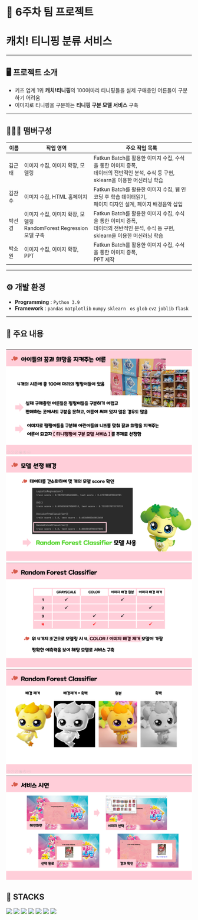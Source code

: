 # 🚩 6주차 팀 프로젝트
# **캐치! 티니핑 분류 서비스**
----------------------------------------------------------

## 🖥️ 프로젝트 소개
- 키즈 업계 1위 **캐치!티니핑**의 100여마리 티니핑들을 실제 구매층인 어른들이 구분하기 어려움
- 이미지로 티니핑을 구분하는 **티니핑 구분 모델 서비스** 구축
----------------------------------------------------------


## 🧑‍🤝‍🧑 맴버구성

| 이름 | 작업 영역 | 주요 작업 목록 |
|---|---|---|
| 김근태  | 이미지 수집, 이미지 확장, 모델링 | Fatkun Batch를 활용한 이미지 수집, 수식을 통한 이미지 증폭, <br>데이터의 전반적인 분석, 수식 등 구현, sklearn을 이용한 머신러닝 학습
| 김찬수  | 이미지 수집, HTML 홈페이지| Fatkun Batch를 활용한 이미지 수집, 웹 인코딩 후 학습 데이터읽기, <br>페이지 디자인 설계, 페이지 배경음악 삽입 | 
| 박선경  | 이미지 수집, 이미지 확장, 모델링 <br> RandomForest Regression 모델 구축 | Fatkun Batch를 활용한 이미지 수집, 수식을 통한 이미지 증폭, <br>데이터의 전반적인 분석, 수식 등 구현, sklearn을 이용한 머신러닝 학습 |
| 박소원  | 이미지 수집, 이미지 확장, PPT| Fatkun Batch를 활용한 이미지 수집, 수식을 통한 이미지 증폭,<br> PPT  제작 | 


----------------------------------------------------------

## ⚙️ 개발 환경
- **Programming** : `Python 3.9`
- **Framework** : `pandas` `matplotlib`  `numpy` `sklearn ` `os` `glob` `cv2` `joblib` `flask`

----------------------------------------------------------
## 📌 주요 내용
![Alt text](../read_img/06_read_img/ping1.png)
![Alt text](../read_img/06_read_img/ping2.png)
![Alt text](../read_img/06_read_img/ping3.png)
![Alt text](../read_img/06_read_img/ping4.png)
![Alt text](../read_img/06_read_img/ping5.png)
----------------------------------------------------------
## 📓 STACKS
 <img src="https://img.shields.io/badge/Python-3776AB?style=for-the-badge&logo=Python&logoColor=white"> <img src="https://img.shields.io/badge/Jupyter-F37626?style=for-the-badge&logo=Jupyter&logoColor=white"> <img src="https://img.shields.io/badge/Pandas-150458?style=for-the-badge&logo=Pandas&logoColor=white"> <img src="https://img.shields.io/badge/html5-E34F26?style=for-the-badge&logo=html5&logoColor=white"> <img src="https://img.shields.io/badge/CSS3-EC407A?style=for-the-badge&logo=CSS3&logoColor=white"> <img src="https://img.shields.io/badge/numpy-013243?style=for-the-badge&logo=numpy&logoColor=white"> <img src="https://img.shields.io/badge/scikitlearn-F7931E?style=for-the-badge&logo=scikitlearn&logoColor=white">
